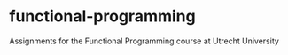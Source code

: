 functional-programming
======================

Assignments for the Functional Programming course at Utrecht University
